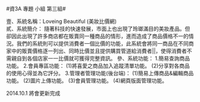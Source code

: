 #資3A 專題 小組 第三組#

壹、系統名稱：Loveing Beautiful (美妝比價網)<br>
貳、系統簡介：
隨著科技的快速發展，市面上也出現了玲瑯滿目的美妝產品。但卻因此出現了許多商店都在販賣同一種商品的情形，進而造成了商品價格不一的情況。我們的系統則可以提供消費者一個比價的功能，此系統會將同一商品在不同商家中的販賣價格逐一列出、同時比價並且提供購買管道給消費者||，使得消費者不需親自到各個店家一一比價就可獲得完整資訊。
參、系統功能：
1.簡易查詢商品功能。
2.會員專區功能：
 	(1)將喜愛之商品加入追蹤清單功能。
 	(2)分享對各商品的使用心得並為它評分。
3.管理者管理功能(後台端)：
 	(1)簡易上傳商品&編輯商品功能。
 	(2)圖片上傳功能。
 	(3)會員管理功能。
 	(4)網頁版面管理功能。


2014.10.1 將會更新完成
